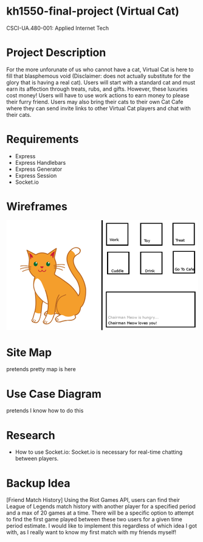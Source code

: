 # kh1550-final-project (Virtual Cat)
CSCI-UA.480-001: Applied Internet Tech

# Project Description

For the more unforunate of us who cannot have a cat, Virtual Cat is here to fill that blasphemous void (Disclaimer: does not actually substitute for the glory that is having a real cat). Users will start with a standard cat and must earn its affection through treats, rubs, and gifts. However, these luxuries cost money! Users will have to use work actions to earn money to please their furry friend. Users may also bring their cats to their own Cat Cafe where they can send invite links to other Virtual Cat players and chat with their cats.

# Requirements
* Express
* Express Handlebars
* Express Generator
* Express Session
* Socket.io
 
# Wireframes
![wireframe](/documentation/wireframe.png)

# Site Map
pretends pretty map is here

# Use Case Diagram
pretends I know how to do this

# Research
* How to use Socket.io: Socket.io is necessary for real-time chatting between players.

# Backup Idea

[Friend Match History] Using the Riot Games API, users can find their League of Legends match history with another player for a specified period and a max of 20 games at a time. There will be a specific option to attempt to find the first game played between these two users for a given time period estimate. I would like to implement this regardless of which idea I got with, as I really want to know my first match with my friends myself!
